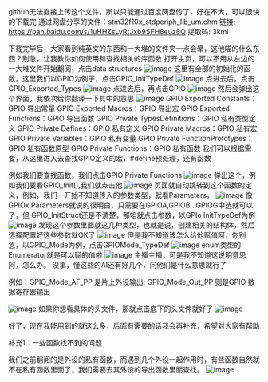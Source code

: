 github无法直接上传这个文件，所以只能通过百度网盘传了，好在不大，可以很快的下载完
通过网盘分享的文件：stm32f10x_stdperiph_lib_um.chm
链接: https://pan.baidu.com/s/1uHHZsLyRtJxb9SFH8euz8Q 提取码: 3kmi

下载完毕后，大家看到纯英文的东西和一大堆的文件夹一点会晕，这他喵的什么东西？别急，让我教你如何使用和查找相关的库函数
打开主页，可以不用从左边的一大堆文件开始翻阅，点击data structures
![image](https://github.com/user-attachments/assets/fbf9a7b2-32bf-4c12-be2d-ab9715f6c85f)
这里有全部的初始化的函数，这里我们以GPIO为例子，点击GPIO_InitTypeDef
![image](https://github.com/user-attachments/assets/134849c3-7550-4147-80c8-d7bddf949616)
点进去后，点击GPIO_Exported_Types
![image](https://github.com/user-attachments/assets/57e0db0f-a8b3-4403-bfc3-ee6acb5a6d15)
点进去后，再点击GPIO
![image](https://github.com/user-attachments/assets/7e5634f3-906f-4330-b03d-f1f360230da9)
然后会弹出这个界面，我依次给你翻译一下其中的意思
![image](https://github.com/user-attachments/assets/d4f05c3d-9098-4454-8baa-f7e865e5a4c2)
GPIO Exported Constants：GPIO 导出常量
GPIO Exported Macros：GPIO 导出宏
GPIO Exported Functions：GPIO 导出函数
GPIO Private TypesDefinitions：GPIO 私有类型定义
GPIO Private Defines：GPIO 私有定义
GPIO Private Macros：GPIO 私有宏
GPIO Private Variables：GPIO 私有变量
GPIO Private FunctionPrototypes：GPIO 私有函数原型
GPIO Private Functions：GPIO 私有函数
我们可以根据需要，从这里进入去查找GPIO定义的宏，#define预处理，还有函数

例如我们要查找函数，我们点击GPIO Private Functions
![image](https://github.com/user-attachments/assets/f5201bd3-ec68-4c68-81da-625d74412dfa)
弹出这个，例如我们要看GPIO_Init(),我们就点击他
![image](https://github.com/user-attachments/assets/b13f0193-8db0-466b-b6a1-a5d12b115690)
页面就自动跳转到这个函数的定义，例如，我们一开始不知道传入的参数类型，就看Parameters，
![image](https://github.com/user-attachments/assets/685fbff1-6c4b-4ecc-a310-d04aca2e70a5)
像GPIOx,Parameters就说的很明白，只需要在GPIOA,GPIOB...GPIOG中选就可以了，但 GPIO_InitStruct还是不清楚，那咱就点击参数，以GPIo InitTypeDef为例
![image](https://github.com/user-attachments/assets/30f5aeb2-0ede-4eaa-b886-783e19d8691b)
发现这个参数里面就这几种类型，也就是说，创建相关的结构体，然后选择配置好这些参数就OK了
![image](https://github.com/user-attachments/assets/ef81a7c6-1d17-4308-b83b-f24444b9d9f6)
但是我不知道该怎么给他赋值阿，你别急，以GPIO_Mode为例，点击GPIOMode_TypeDef 
![image](https://github.com/user-attachments/assets/d2cb60c4-bff9-422d-9a56-f96be8d9e2f2)
enum类型的Enumerator就是可以赋的值啦
![image](https://github.com/user-attachments/assets/33589a13-0fff-4359-9260-c19298757350)
主播主播，可是我不知道这说明意思阿，怎么办。
没事，懂这些的AI还有好几个，问他们是什么意思就行了

例如：GPIO_Mode_AF_PP 是片上外设输出; GPIO_Mode_Out_PP 则是GPIO 数据寄存器输出

![image](https://github.com/user-attachments/assets/7b590684-7199-4144-8d59-9aee2127c9c1)
如果你想看具体的头文件，那就点击底下的头文件就好了
![image](https://github.com/user-attachments/assets/1b9a9f7a-65af-40c6-82cb-3c326a5bc137)

好了，现在我能用到的就这么多，后面有需要的话我会再补充，希望对大家有帮助

补充1：一些函数找不到的问题

我们之前翻阅的是外设的私有函数，而遇到几个外设一起作用时，有些函数自然就不在私有函数里面了，我们需要去其外设的导出函数里面查找。
![image](https://github.com/user-attachments/assets/64a4745a-26ec-49e8-b034-1b8228e5df0f)




